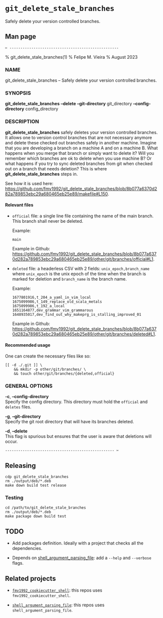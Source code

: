 <!--                          DO NOT EDIT THIS FILE                          -->

# `git_delete_stale_branches`

Safely delete your version controlled branches.

## Man page

`✂ --------------------------------------------------`

% git_delete_stale_branches(1) % Felipe M. Vieira % August 2023

### NAME

git_delete_stale_branches – Safely delete your version controlled branches.

### SYNOPSIS

**git_delete_stale_branches** **–delete** **–git-directory** git_directory **–config-directory** config_directory

### DESCRIPTION

**git_delete_stale_branches** safely deletes your version controlled branches. It allows one to version control branches that are not necessary anymore and delete these checked out branches safely in another machine. Imagine that you are developing a branch on a machine A and on a machine B. What happens when you merge that branch or simply want to delete it? Will you remember which branches are ok to delete when you use machine B? Or what happens if you try to sync deleted branches from git when checked out on a branch that needs deletion? This is where **git_delete_stale_branches** steps in.

See how it is used here: <https://github.com/fmv1992/git_delete_stale_branches/blob/8b077a6370d282a789853ebc29a680465eb25e89/makefile#L150>.

#### Relevant files

- `official` file: a single line file containing the name of the main branch. This branch shall never be deleted.

  Example:

      main

  Example in Github: <https://github.com/fmv1992/git_delete_stale_branches/blob/8b077a6370d282a789853ebc29a680465eb25e89/other/git/branches/official#L1>.

- `deleted` file: a headerless CSV with 2 fields: `unix_epoch,branch_name` where `unix_epoch` is the unix epoch of the time when the branch is marked for deletion and `branch_name` is the branch name.

  Example:

      1677801916,t_204_a_yaml_in_vim_local
      1675099986,t_149_replace_old_scala_metals
      1675099986,t_192_a_local
      1651164877,dev_grammar_vim_grammarous
      1648935017,dev_find_out_why_makeprg_is_stalling_improved_01

  Example in Github: <https://github.com/fmv1992/git_delete_stale_branches/blob/8b077a6370d282a789853ebc29a680465eb25e89/other/git/branches/deleted#L1>.

#### Recommended usage

One can create the necessary files like so:

    [[ -d ./.git ]] \
        && mkdir -p other/git/branches/ \
        && touch other/git/branches/{deleted,official}

### GENERAL OPTIONS

**-c**, **–config-directory**  
Specify the config directory. This directory must hold the `official` and `deletes` files.

**-g**, **–git-directory**  
Specify the git root directory that will have its branches deleted.

**-d**, **–delete**  
This flag is spurious but ensures that the user is aware that deletions will occur.

`-------------------------------------------------- ✂`

## Releasing

    cdp git_delete_stale_branches
    rm ./output/deb/*.deb
    make down build test release

<!--
&#10;## Developing
&#10;???
&#10;-->

### Testing

    cd /path/to/git_delete_stale_branches
    rm ./output/deb/*.deb
    make package down build test

## TODO

- Add packages definition. Ideally with a project that checks all the dependencies.

- Depends on [shell_argument_parsing_file](https://github.com/fmv1992/shell_argument_parsing_file "shell_argument_parsing_file"): add a `--help` and `--verbose` flags.

## Related projects

- [`fmv1992_cookiecutter_shell`](https://github.com/fmv1992/fmv1992_cookiecutter_shell): this repos uses `fmv1992_cookiecutter_shell`.

- [`shell_argument_parsing_file`](https://github.com/fmv1992/shell_argument_parsing_file): this repos uses `shell_argument_parsing_file`.

<!--  -->
<!-- https://pandoc.org/chunkedhtml-demo/8.16-links-1.html -->
<!--  ???: not working -->
<!-- # vim: set filetype=pandoc fileformat=unix nowrap spell spelllang=en: -->
<!--                          DO NOT EDIT THIS FILE                          -->
